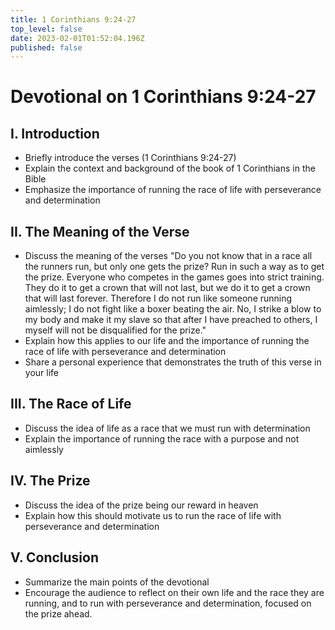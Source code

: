 ```yaml
---
title: 1 Corinthians 9:24-27
top_level: false
date: 2023-02-01T01:52:04.196Z
published: false
---
```

# Devotional on 1 Corinthians 9:24-27

## I. Introduction
  - Briefly introduce the verses (1 Corinthians 9:24-27)
  - Explain the context and background of the book of 1 Corinthians in the Bible
  - Emphasize the importance of running the race of life with perseverance and determination

## II. The Meaning of the Verse
  - Discuss the meaning of the verses "Do you not know that in a race all the runners run, but only one gets the prize? Run in such a way as to get the prize. Everyone who competes in the games goes into strict training. They do it to get a crown that will not last, but we do it to get a crown that will last forever. Therefore I do not run like someone running aimlessly; I do not fight like a boxer beating the air. No, I strike a blow to my body and make it my slave so that after I have preached to others, I myself will not be disqualified for the prize."
  - Explain how this applies to our life and the importance of running the race of life with perseverance and determination
  - Share a personal experience that demonstrates the truth of this verse in your life

## III. The Race of Life
  - Discuss the idea of life as a race that we must run with determination
  - Explain the importance of running the race with a purpose and not aimlessly

## IV. The Prize
  - Discuss the idea of the prize being our reward in heaven
  - Explain how this should motivate us to run the race of life with perseverance and determination

## V. Conclusion
  - Summarize the main points of the devotional
  - Encourage the audience to reflect on their own life and the race they are running, and to run with perseverance and determination, focused on the prize ahead.
